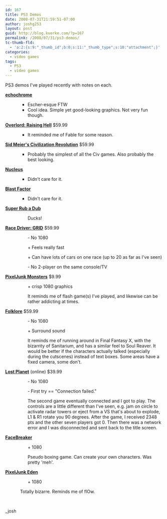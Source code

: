 ```yaml
---
id: 167
title: PS3 Demos
date: 2008-07-31T21:59:51-07:00
author: joshg253
layout: post
guid: http://blog.kverke.com/?p=167
permalink: /2008/07/31/ps3-demos/
tc-thumb-fld:
  - 'a:2:{s:9:"_thumb_id";b:0;s:11:"_thumb_type";s:10:"attachment";}'
categories:
  - video games
tags:
  - PS3
  - video games
---
```

PS3 demos I've played recently with notes on each.

<strong><a href="http://www.us.playstation.com/PS3/Games/echochrome">echochrome</a></strong>

<ul>
<ul>
<ul>
    <li>Escher-esque FTW</li>
    <li>Cool idea. Simple yet good-looking graphics. Not very fun though.</li>
</ul>
</ul>
</ul>

<strong><a href="http://www.us.playstation.com/PS3/Games/Overlord_Raising_Hell">Overlord: Raising Hell</a></strong> $59.99

<ul>
<ul>
<ul>
    <li>It reminded me of Fable for some reason.</li>
</ul>
</ul>
</ul>

<strong><a href="http://www.us.playstation.com/PS3/Games/Sid_Meier_s_Civilization_Revolution">Sid Meier's Civilization Revolution</a></strong> $59.99

<ul>
<ul>
<ul>
    <li>Probably the simplest of all the Civ games. Also probably the best looking.</li>
</ul>
</ul>
</ul>

<strong><a href="http://www.us.playstation.com/PS3/Games/Nucleus">Nucleus</a></strong>

<ul>
<ul>
<ul>
    <li>Didn't care for it.</li>
</ul>
</ul>
</ul>

<strong><a href="http://www.us.playstation.com/PS3/Games/Blast_Factor">Blast Factor</a></strong>

<ul>
<ul>
<ul>
    <li>Didn't care for it.</li>
</ul>
</ul>
</ul>

<strong><a href="http://www.us.playstation.com/PS3/Games/Super_Rub_a_Dub">Super Rub a Dub</a></strong>

<ul>
<ul>
<ul>Ducks!</ul>
</ul>
</ul>

<strong><a href="http://www.us.playstation.com/PS3/Games/Race_Driver_GRID">Race Driver: GRID</a></strong> $59.99

<ul>
<ul>
<ul>- No 1080</ul>
</ul>
</ul>

<ul>
<ul>
<ul>+ Feels really fast</ul>
</ul>
</ul>

<ul>
<ul>
<ul>+ Can have lots of cars on one race (up to 20 as far as I've seen)</ul>
</ul>
</ul>

<ul>
<ul>
<ul>- No 2-player on the same console/TV</ul>
</ul>
</ul>

<strong><a href="http://www.us.playstation.com/PS3/Games/PixelJunk_Monsters">PixelJunk Monsters</a></strong> $9.99

<ul>
<ul>
<ul>+ crisp 1080 graphics</ul>
</ul>
</ul>

<ul>
<ul>
<ul>It reminds me of flash game(s) I've played, and likewise can be rather addicting at times.</ul>
</ul>
</ul>

<strong><a href="http://www.us.playstation.com/PS3/Games/Folklore">Folklore</a></strong> $59.99

<ul>
<ul>
<ul>- No 1080</ul>
</ul>
</ul>

<ul>
<ul>
<ul>+ Surround sound</ul>
</ul>
</ul>

<ul>
<ul>
<ul>It reminds me of running around in Final Fantasy X, with the bizarrity of Sanitarium, and has a similar feel to Soul Reaver. It would be better if the characters actually talked (especially during the cutscenes) instead of text boxes. Some areas have a fixed camera, some don't.</ul>
</ul>
</ul>

<strong><a href="http://www.us.playstation.com/PS3/Games/Lost_Planet_Extreme_Condition">Lost Planet</a></strong> (online) $39.99

<ul>
<ul>
<ul>- No 1080</ul>
</ul>
</ul>

<ul>
<ul>
<ul>- First try == "Connection failed."</ul>
</ul>
</ul>

<ul>
<ul>
<ul>The second game eventually connected and I got to play. The controls are a little different than I've seen, e.g. jam on circle to activate radar towers or eject from a VS that's about to explode, L1 &amp; R1 rotate you 90 degrees. After the game, I received 2348 pts and the other seven players got 0. Then there was a network error and I was disconnected and sent back to the title screen.</ul>
</ul>
</ul>

<strong><a href="http://www.us.playstation.com/PS3/Games/FaceBreaker">FaceBreaker</a></strong>

<ul>
<ul>
<ul>+ 1080</ul>
</ul>
</ul>

<ul>
<ul>
<ul>Pseudo boxing game. Can create your own characters. Was pretty 'meh'.</ul>
</ul>
</ul>

<strong><a href="http://www.us.playstation.com/PS3/Games/PixelJunk_Eden">PixelJunk Eden</a></strong>

<ul>
<ul>
<ul>+ 1080</ul>
</ul>
</ul>

<ul>
<ul>Totally bizarre. Reminds me of flOw.</ul>
</ul>

&nbsp;

_josh